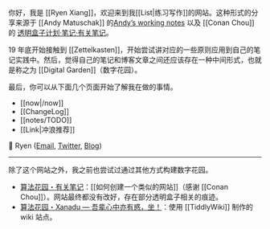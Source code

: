 你好，我是 [[Ryen Xiang]]，欢迎来到我[[List|练习写作]]的网站。这种形式的分享来源于 [[Andy Matuschak]] 的[Andyʼs working notes](https://notes.andymatuschak.org/About_these_notes) 以及 [[Conan Chou]] 的 [透明盒子计划·笔记·有关笔记](https://cbp.tldr.ink/#/notes/%E6%9C%89%E5%85%B3%E7%AC%94%E8%AE%B0.html)。

19 年底开始接触到 [[Zettelkasten]]，开始尝试讲对应的一些原则应用到自己的笔记实践中。然后，觉得自己的笔记和博客文章之间还应该存在一种中间形式，也就是称之为 [[Digital Garden]]（数字花园）。

最后，你可以从下面几个页面开始了解我在做的事情。

- [[now|/now]]
- [[ChangeLog]]
- [[notes/TODO]]
- [[Link|冲浪推荐]]

👋 Ryen ([Email](mailto:ryenxx@gmail.com), [Twitter](https://twitter.com/xiang578), [Blog](https://xiang578.com/))


---

除了这个网站之外，我之前也尝试过通过其他方式构建数字花园。

- [算法花园・有关笔记](https://notes.xiang578.com/#/notes/%E6%9C%89%E5%85%B3%E7%AC%94%E8%AE%B0.html)：[[如何创建一个类似的网站]]（感谢 [[Conan Chou]]）。网站最终都没有改好，存在部分透明盒子相关的痕迹。
- [算法花园・Xanadu — 吾辈心中亦有惑，坐！](https://wiki.xiang578.com/#:Index)：使用 [[TiddlyWiki]] 制作的 wiki 站点。



